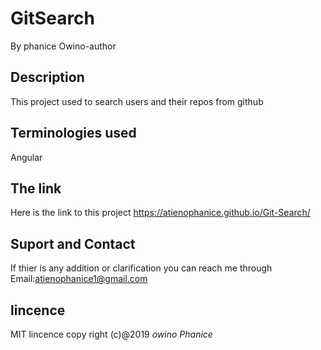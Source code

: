 # GitSearch
By phanice Owino-author
## Description
This project used to search users and their repos from github

## Terminologies used
Angular


## The link
Here is the link to this project  https://atienophanice.github.io/Git-Search/

## Suport and Contact
If thier is any addition or clarification you can reach me through
Email:atienophanice1@gmail.com

## lincence
MIT lincence
copy right (c)@2019 *owino Phanice*

